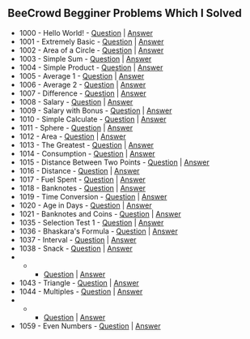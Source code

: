 ## BeeCrowd Begginer Problems Which I Solved
- 1000 - Hello World! - [Question](https://judge.beecrowd.com/en/problems/view/1000) | [Answer](https://github.com/TalhaAhmedCho/BeeCrowd-Begginer/blob/main/Hello_World.c)
- 1001 - Extremely Basic - [Question](https://judge.beecrowd.com/en/problems/view/1001) | [Answer](https://github.com/TalhaAhmedCho/BeeCrowd-Begginer/blob/main/Extremely_Basic.c)
- 1002 - Area of a Circle - [Question](https://judge.beecrowd.com/en/problems/view/1002) | [Answer](https://github.com/TalhaAhmedCho/BeeCrowd-Begginer/blob/main/Area_of_a_Circle.c)
- 1003 - Simple Sum - [Question](https://judge.beecrowd.com/en/problems/view/1003) | [Answer](https://github.com/TalhaAhmedCho/BeeCrowd-Begginer/blob/main/Simple_Sum.c)
- 1004 - Simple Product - [Question](https://judge.beecrowd.com/en/problems/view/1004) | [Answer](https://github.com/TalhaAhmedCho/BeeCrowd-Begginer/blob/main/Simple_Product.c)
- 1005 - Average 1 - [Question](https://judge.beecrowd.com/en/problems/view/1005) | [Answer](https://github.com/TalhaAhmedCho/BeeCrowd-Begginer/blob/main/Average_1.c)
- 1006 - Average 2 - [Question](https://judge.beecrowd.com/en/problems/view/1006) | [Answer](https://github.com/TalhaAhmedCho/BeeCrowd-Begginer/blob/main/Average_2.c)
- 1007 - Difference - [Question](https://judge.beecrowd.com/en/problems/view/1007) | [Answer](https://github.com/TalhaAhmedCho/BeeCrowd-Begginer/blob/main/Difference.c)
- 1008 - Salary - [Question](https://judge.beecrowd.com/en/problems/view/1008) | [Answer](https://github.com/TalhaAhmedCho/BeeCrowd-Begginer/blob/main/Salary.c)
- 1009 - Salary with Bonus - [Question](https://judge.beecrowd.com/en/problems/view/1009) | [Answer](https://github.com/TalhaAhmedCho/BeeCrowd-Begginer/blob/main/Salary_with_Bonus.c)
- 1010 - Simple Calculate - [Question](https://judge.beecrowd.com/en/problems/view/1010) | [Answer](https://github.com/TalhaAhmedCho/BeeCrowd-Begginer/blob/main/Simple_Calculate.c)
- 1011 - Sphere - [Question](https://judge.beecrowd.com/en/problems/view/1011) | [Answer](https://github.com/TalhaAhmedCho/BeeCrowd-Begginer/blob/main/Salary.c)
- 1012 - Area - [Question](https://judge.beecrowd.com/en/problems/view/1012) | [Answer](https://github.com/TalhaAhmedCho/BeeCrowd-Begginer/blob/main/Area.c)
- 1013 - The Greatest - [Question](https://judge.beecrowd.com/en/problems/view/1013) | [Answer](https://github.com/TalhaAhmedCho/BeeCrowd-Begginer/blob/main/The_Greatest.c)
- 1014 - Consumption - [Question](https://judge.beecrowd.com/en/problems/view/1014) | [Answer](https://github.com/TalhaAhmedCho/BeeCrowd-Begginer/blob/main/Consumption.c)
- 1015 - Distance Between Two Points - [Question](https://judge.beecrowd.com/en/problems/view/1015) | [Answer](https://github.com/TalhaAhmedCho/BeeCrowd-Begginer/blob/main/Distance_Between_Two_Points.c)
- 1016 - Distance - [Question](https://judge.beecrowd.com/en/problems/view/1016) | [Answer](https://github.com/TalhaAhmedCho/BeeCrowd-Begginer/blob/main/Distance.c)
- 1017 - Fuel Spent - [Question](https://judge.beecrowd.com/en/problems/view/1017) | [Answer](https://github.com/TalhaAhmedCho/BeeCrowd-Begginer/blob/main/Fuel_Spent.c)
- 1018 - Banknotes - [Question](https://judge.beecrowd.com/en/problems/view/1018) | [Answer](https://github.com/TalhaAhmedCho/BeeCrowd-Begginer/blob/main/Banknotes.c)
- 1019 - Time Conversion - [Question](https://judge.beecrowd.com/en/problems/view/1019) | [Answer](https://github.com/TalhaAhmedCho/BeeCrowd-Begginer/blob/main/Time_Conversion.c)
- 1020 - Age in Days - [Question](https://judge.beecrowd.com/en/problems/view/1020) | [Answer](https://github.com/TalhaAhmedCho/BeeCrowd-Begginer/blob/main/Age_in_Days.c)
- 1021 - Banknotes and Coins - [Question](https://judge.beecrowd.com/en/problems/view/1021) | [Answer](https://github.com/TalhaAhmedCho/BeeCrowd-Begginer/blob/main/Banknotes_and_Coins.c)
- 1035 - Selection Test 1 - [Question](https://judge.beecrowd.com/en/problems/view/1035) | [Answer](https://github.com/TalhaAhmedCho/BeeCrowd-Begginer/blob/main/Selection_Test_1.c)
- 1036 - Bhaskara's Formula - [Question](https://judge.beecrowd.com/en/problems/view/1036) | [Answer](https://github.com/TalhaAhmedCho/BeeCrowd-Begginer/blob/main/Bhaskara_s_Formula.c)
- 1037 - Interval - [Question](https://judge.beecrowd.com/en/problems/view/1037) | [Answer](https://github.com/TalhaAhmedCho/BeeCrowd-Begginer/blob/main/Interval.c)
- 1038 - Snack - [Question](https://judge.beecrowd.com/en/problems/view/1038) | [Answer](https://github.com/TalhaAhmedCho/BeeCrowd-Begginer/blob/main/Snack.c)
-  -  - [Question]() | [Answer]()
- 1043 - Triangle - [Question](https://judge.beecrowd.com/en/problems/view/1043) | [Answer](https://github.com/TalhaAhmedCho/BeeCrowd-Begginer/blob/main/Triangle.c)
- 1044 - Multiples - [Question](https://judge.beecrowd.com/en/problems/view/1044) | [Answer](https://github.com/TalhaAhmedCho/BeeCrowd-Begginer/blob/main/Multiples.c)
-  -  - [Question]() | [Answer]()
- 1059 - Even Numbers - [Question](https://judge.beecrowd.com/en/problems/view/1059) | [Answer](https://github.com/TalhaAhmedCho/BeeCrowd-Begginer/blob/main/Even_Numbers.c)
